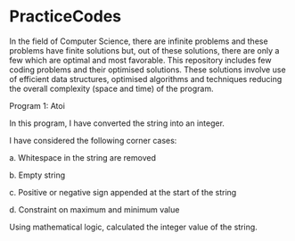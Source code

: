 # PracticeCodes

In the field of Computer Science, there are infinite problems and these problems have finite solutions but, out of these solutions, there are only a few which are optimal and most favorable. This repository includes few coding problems and their optimised solutions. These solutions involve use of efficient data structures, optimised algorithms and techniques reducing the overall complexity (space and time) of the program.

Program 1: Atoi

In this program, I have converted the string into an integer.

I have considered the following corner cases:

a. Whitespace in the string are removed

b. Empty string

c. Positive or negative sign appended at the start of the string

d. Constraint on maximum and minimum value

Using mathematical logic, calculated the integer value of the string.
